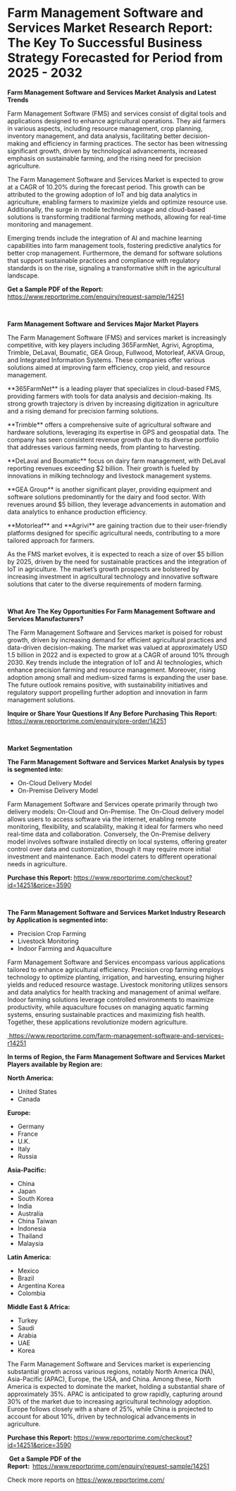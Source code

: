 <p><h1>Farm Management Software and Services Market Research Report: The Key To Successful Business Strategy Forecasted for Period from 2025 - 2032</h1></p><p><strong>Farm Management Software and Services Market Analysis and Latest Trends</strong></p>
<p><p>Farm Management Software (FMS) and services consist of digital tools and applications designed to enhance agricultural operations. They aid farmers in various aspects, including resource management, crop planning, inventory management, and data analysis, facilitating better decision-making and efficiency in farming practices. The sector has been witnessing significant growth, driven by technological advancements, increased emphasis on sustainable farming, and the rising need for precision agriculture.</p><p>The Farm Management Software and Services Market is expected to grow at a CAGR of 10.20% during the forecast period. This growth can be attributed to the growing adoption of IoT and big data analytics in agriculture, enabling farmers to maximize yields and optimize resource use. Additionally, the surge in mobile technology usage and cloud-based solutions is transforming traditional farming methods, allowing for real-time monitoring and management. </p><p>Emerging trends include the integration of AI and machine learning capabilities into farm management tools, fostering predictive analytics for better crop management. Furthermore, the demand for software solutions that support sustainable practices and compliance with regulatory standards is on the rise, signaling a transformative shift in the agricultural landscape.</p></p>
<p><strong>Get a Sample PDF of the Report:&nbsp;</strong> <a href="https://www.reportprime.com/enquiry/request-sample/14251?utm_campaign=2219&utm_medium=2&utm_source=Github&utm_content=ia&utm_term=20032025&utm_id=farm-management-software-and-services">https://www.reportprime.com/enquiry/request-sample/14251</a></p>
<p>&nbsp;</p>
<p><strong>Farm Management Software and Services Major Market Players</strong></p>
<p><p>The Farm Management Software (FMS) and services market is increasingly competitive, with key players including 365FarmNet, Agrivi, Agroptima, Trimble, DeLaval, Boumatic, GEA Group, Fullwood, Motorleaf, AKVA Group, and Integrated Information Systems. These companies offer various solutions aimed at improving farm efficiency, crop yield, and resource management.</p><p>**365FarmNet** is a leading player that specializes in cloud-based FMS, providing farmers with tools for data analysis and decision-making. Its strong growth trajectory is driven by increasing digitization in agriculture and a rising demand for precision farming solutions. </p><p>**Trimble** offers a comprehensive suite of agricultural software and hardware solutions, leveraging its expertise in GPS and geospatial data. The company has seen consistent revenue growth due to its diverse portfolio that addresses various farming needs, from planting to harvesting.</p><p>**DeLaval and Boumatic** focus on dairy farm management, with DeLaval reporting revenues exceeding $2 billion. Their growth is fueled by innovations in milking technology and livestock management systems.</p><p>**GEA Group** is another significant player, providing equipment and software solutions predominantly for the dairy and food sector. With revenues around $5 billion, they leverage advancements in automation and data analytics to enhance production efficiency.</p><p>**Motorleaf** and **Agrivi** are gaining traction due to their user-friendly platforms designed for specific agricultural needs, contributing to a more tailored approach for farmers.</p><p>As the FMS market evolves, it is expected to reach a size of over $5 billion by 2025, driven by the need for sustainable practices and the integration of IoT in agriculture. The market’s growth prospects are bolstered by increasing investment in agricultural technology and innovative software solutions that cater to the diverse requirements of modern farming.</p></p>
<p>&nbsp;</p>
<p><strong>What Are The Key Opportunities For Farm Management Software and Services Manufacturers?</strong></p>
<p><p>The Farm Management Software and Services market is poised for robust growth, driven by increasing demand for efficient agricultural practices and data-driven decision-making. The market was valued at approximately USD 1.5 billion in 2022 and is expected to grow at a CAGR of around 10% through 2030. Key trends include the integration of IoT and AI technologies, which enhance precision farming and resource management. Moreover, rising adoption among small and medium-sized farms is expanding the user base. The future outlook remains positive, with sustainability initiatives and regulatory support propelling further adoption and innovation in farm management solutions.</p></p>
<p><strong>Inquire or Share Your Questions If Any Before Purchasing This Report:</strong> <a href="https://www.reportprime.com/enquiry/pre-order/14251?utm_campaign=2219&utm_medium=2&utm_source=Github&utm_content=ia&utm_term=20032025&utm_id=farm-management-software-and-services">https://www.reportprime.com/enquiry/pre-order/14251</a></p>
<p>&nbsp;</p>
<p><strong>Market Segmentation</strong></p>
<p><strong>The Farm Management Software and Services Market Analysis by types is segmented into:</strong></p>
<p><ul><li>On-Cloud Delivery Model</li><li>On-Premise Delivery Model</li></ul></p>
<p><p>Farm Management Software and Services operate primarily through two delivery models: On-Cloud and On-Premise. The On-Cloud delivery model allows users to access software via the internet, enabling remote monitoring, flexibility, and scalability, making it ideal for farmers who need real-time data and collaboration. Conversely, the On-Premise delivery model involves software installed directly on local systems, offering greater control over data and customization, though it may require more initial investment and maintenance. Each model caters to different operational needs in agriculture.</p></p>
<p><strong>Purchase this Report:&nbsp;</strong><a href="https://www.reportprime.com/checkout?id=14251&price=3590&utm_campaign=2219&utm_medium=2&utm_source=Github&utm_content=ia&utm_term=20032025&utm_id=farm-management-software-and-services">https://www.reportprime.com/checkout?id=14251&price=3590</a></p>
<p>&nbsp;</p>
<p><strong>The Farm Management Software and Services Market Industry Research by Application is segmented into:</strong></p>
<p><ul><li>Precision Crop Farming</li><li>Livestock Monitoring</li><li>Indoor Farming and Aquaculture</li></ul></p>
<p><p>Farm Management Software and Services encompass various applications tailored to enhance agricultural efficiency. Precision crop farming employs technology to optimize planting, irrigation, and harvesting, ensuring higher yields and reduced resource wastage. Livestock monitoring utilizes sensors and data analytics for health tracking and management of animal welfare. Indoor farming solutions leverage controlled environments to maximize productivity, while aquaculture focuses on managing aquatic farming systems, ensuring sustainable practices and maximizing fish health. Together, these applications revolutionize modern agriculture.</p></p>
<p><a href="https://www.reportprime.com/farm-management-software-and-services-r14251?utm_campaign=2219&utm_medium=2&utm_source=Github&utm_content=ia&utm_term=20032025&utm_id=farm-management-software-and-services">&nbsp;https://www.reportprime.com/farm-management-software-and-services-r14251</a></p>
<p><strong>In terms of Region, the Farm Management Software and Services Market Players available by Region are:</strong></p>
<p>
    <p> <strong> North America: </strong>
        <ul>
            <li>United States</li>
            <li>Canada</li>
        </ul>
        </p> 
    <p> <strong> Europe: </strong>
        <ul>
            <li>Germany</li>
            <li>France</li>
            <li>U.K.</li>
            <li>Italy</li>
            <li>Russia</li>
        </ul>
        </p> 
    <p> <strong> Asia-Pacific: </strong>
        <ul>
            <li>China</li>
            <li>Japan</li>
            <li>South Korea</li>
            <li>India</li>
            <li>Australia</li>
            <li>China Taiwan</li>
            <li>Indonesia</li>
            <li>Thailand</li>
            <li>Malaysia</li>
        </ul>
        </p> 
    <p> <strong> Latin America: </strong>
        <ul>
            <li>Mexico</li>
            <li>Brazil</li>
            <li>Argentina Korea</li>
            <li>Colombia</li>
        </ul>
        </p> 
    <p> <strong> Middle East & Africa: </strong>
        <ul>
            <li>Turkey</li>
            <li>Saudi</li>
            <li>Arabia</li>
            <li>UAE</li>
            <li>Korea</li>
        </ul>
    </p>
    </p>
<p><p>The Farm Management Software and Services market is experiencing substantial growth across various regions, notably North America (NA), Asia-Pacific (APAC), Europe, the USA, and China. Among these, North America is expected to dominate the market, holding a substantial share of approximately 35%. APAC is anticipated to grow rapidly, capturing around 30% of the market due to increasing agricultural technology adoption. Europe follows closely with a share of 25%, while China is projected to account for about 10%, driven by technological advancements in agriculture.</p></p>
<p><strong>Purchase this Report: </strong><a href="https://www.reportprime.com/checkout?id=14251&price=3590&utm_campaign=2219&utm_medium=2&utm_source=Github&utm_content=ia&utm_term=20032025&utm_id=farm-management-software-and-services">https://www.reportprime.com/checkout?id=14251&price=3590</a></p>
<p>&nbsp;<strong>Get a Sample PDF of the Report:&nbsp;&nbsp;</strong><a href="https://www.reportprime.com/enquiry/request-sample/14251?utm_campaign=2219&utm_medium=2&utm_source=Github&utm_content=ia&utm_term=20032025&utm_id=farm-management-software-and-services">https://www.reportprime.com/enquiry/request-sample/14251</a></p>
<p><strong></strong></p>
<p>Check more reports on <a href="https://www.reportprime.com/?utm_campaign=2219&utm_medium=2&utm_source=Github&utm_content=ia&utm_term=20032025&utm_id=farm-management-software-and-services">https://www.reportprime.com/</a></p>